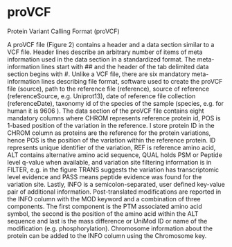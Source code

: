# proVCF
Protein Variant Calling Format (proVCF)

A proVCF file (Figure 2) contains a header and a data section similar to a VCF file. Header lines describe an arbitrary number of items of meta information used in the data section in a standardized format. The meta-information lines start with ## and the header of the tab delimited data section begins with #. Unlike a VCF file, there are six mandatory meta-information lines describing file format, software used to create the proVCF file (source), path to the reference file (reference), source of reference (referenceSource, e.g. Uniprot13), date of reference file collection (referenceDate), taxonomy id of the species of the sample (species, e.g. for human it is 9606 ). The data section of the proVCF file contains eight mandatory columns where CHROM represents reference protein id, POS is 1-based position of the variation in the reference. I store protein ID in the CHROM column as proteins are the reference for the protein variations, hence POS is the position of the variation within the reference protein. ID represents unique identifier of the variation, REF is reference amino acid, ALT contains alternative amino acid sequence, QUAL holds PSM or Peptide level q-value when available, and variation site filtering information is in FILTER, e.g. in the figure TRANS suggests the variation has transcriptomic level evidence and PASS means peptide evidence was found for the variation site. Lastly, INFO is a semicolon-separated, user defined key-value pair of additional information. Post-translated modifications are reported in the INFO column with the MOD keyword and a combination of three components. The first component is the PTM associated amino acid symbol, the second is the position of the amino acid within the ALT sequence and last is the mass difference or UniMod ID or name of the modification (e.g. phosphorylation). Chromosome information about the protein can be added to the INFO column using the Chromosome key.